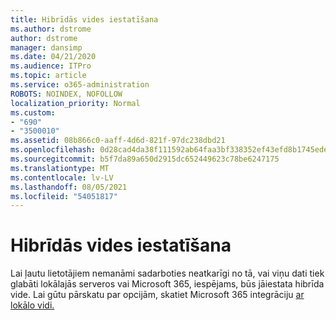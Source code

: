 ```yaml
---
title: Hibrīdās vides iestatīšana
ms.author: dstrome
author: dstrome
manager: dansimp
ms.date: 04/21/2020
ms.audience: ITPro
ms.topic: article
ms.service: o365-administration
ROBOTS: NOINDEX, NOFOLLOW
localization_priority: Normal
ms.custom:
- "690"
- "3500010"
ms.assetid: 08b866c0-aaff-4d6d-821f-97dc238dbd21
ms.openlocfilehash: 0d28cad4da38f111592ab64faa3bf338352ef43efd8b1745ede3498efffb9a4f
ms.sourcegitcommit: b5f7da89a650d2915dc652449623c78be6247175
ms.translationtype: MT
ms.contentlocale: lv-LV
ms.lasthandoff: 08/05/2021
ms.locfileid: "54051817"
---
```

# <a name="setting-up-a-hybrid-environment"></a>Hibrīdās vides iestatīšana

Lai ļautu lietotājiem nemanāmi sadarboties neatkarīgi no tā, vai viņu dati tiek glabāti lokālajās serveros vai Microsoft 365, iespējams, būs jāiestata hibrīda vide. Lai gūtu pārskatu par opcijām, skatiet Microsoft 365 integrāciju [ar lokālo vidi.](https://docs.microsoft.com/office365/enterprise/office-365-integration)
  